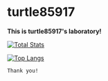 # turtle85917

**This is turtle85917's laboratory!**


[![Total Stats](https://github-readme-stats.vercel.app/api?username=turtle85917&show_icons=true&custom_title=Turtle85917&bg_color=F4CD68&count_private=true)](https://github.com/turtle85917)

[![Top Langs](https://github-readme-stats.vercel.app/api/top-langs?username=turtle85917&layout=compact)](https://github.com/turtle85917)

```
Thank you!
```
